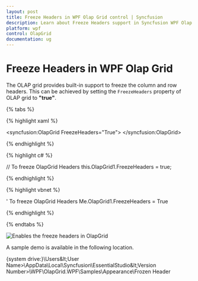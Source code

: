 ```yaml
---
layout: post
title: Freeze Headers in WPF Olap Grid control | Syncfusion
description: Learn about Freeze Headers support in Syncfusion WPF Olap Grid control, its elements and more details.
platform: wpf
control: OlapGrid
documentation: ug
---
```


# Freeze Headers in WPF Olap Grid

The OLAP grid provides built-in support to freeze the column and row headers. This can be achieved by setting the `FreezeHeaders` property of OLAP grid to **"true"**.

{% tabs %}
  
{% highlight xaml %}

<syncfusion:OlapGrid  FreezeHeaders="True"> 
</syncfusion:OlapGrid>

{% endhighlight %}

{% highlight c# %}

// To freeze OlapGrid Headers
this.OlapGrid1.FreezeHeaders = true;

{% endhighlight %}

{% highlight vbnet %}

' To freeze OlapGrid Headers
Me.OlapGrid1.FreezeHeaders = True

{% endhighlight %}

{% endtabs %}

![Enables the freeze headers in OlapGrid](Freeze-Headers_images/Freeze-Headers_img1.png)

A sample demo is available in the following location.

{system drive:}\Users\&lt;User Name&gt;\AppData\Local\Syncfusion\EssentialStudio\&lt;Version Number&gt;\WPF\OlapGrid.WPF\Samples\Appearance\Frozen Header


